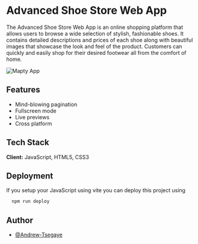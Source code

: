 # Advanced Shoe Store Web App

The Advanced Shoe Store Web App is an online shopping platform that allows users to browse a wide selection of stylish, fashionable shoes. It contains detailed descriptions and prices of each shoe along with beautiful images that showcase the look and feel of the product. Customers can quickly and easily shop for their desired footwear all from the comfort of home.

![Mapty App](https://i.imgur.com/YIXkcXs.png)

## Features

- Mind-blowing pagination
- Fullscreen mode
- Live previews
- Cross platform

## Tech Stack

**Client:** JavaScript, HTML5, CSS3

## Deployment

If you setup your JavaScript using vite you can deploy this project using

```bash
  npm run deploy
```

## Author

- [@Andrew-Tsegaye](https://www.github.com/Andrew-Tsegaye)
